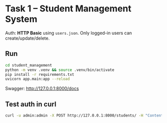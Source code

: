 # Task 1 – Student Management System

Auth: **HTTP Basic** using `users.json`. Only logged-in users can create/update/delete.

## Run
```bash
cd student_management
python -m venv .venv && source .venv/bin/activate
pip install -r requirements.txt
uvicorn app.main:app --reload
```
Swagger: http://127.0.0.1:8000/docs

## Test auth in curl
```bash
curl -u admin:admin -X POST http://127.0.0.1:8000/students/ -H "Content-Type: application/json" -d '{"name":"Ada","age":20,"email":"ada@example.com","grades":[{"subject":"Math","score":95}] }'
```
